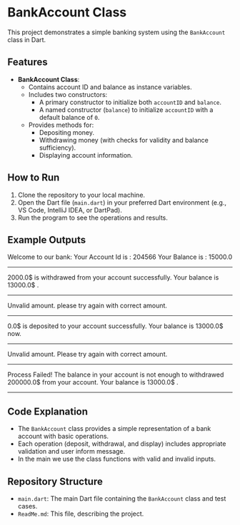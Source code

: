 # BankAccount Class

This project demonstrates a simple banking system using the `BankAccount` class in Dart.

## Features

- **BankAccount Class**:
  - Contains account ID and balance as instance variables.
  - Includes two constructors:
    - A primary constructor to initialize both `accountID` and `balance`.
    - A named constructor (`balance`) to initialize `accountID` with a default balance of `0`.
  - Provides methods for:
    - Depositing money.
    - Withdrawing money (with checks for validity and balance sufficiency).
    - Displaying account information.

## How to Run

1. Clone the repository to your local machine.
2. Open the Dart file (`main.dart`) in your preferred Dart environment (e.g., VS Code, IntelliJ IDEA, or DartPad).
3. Run the program to see the operations and results.

## Example Outputs

Welcome to our bank: 
Your Account Id is : 204566
Your Balance is : 15000.0
************************************************************************************
2000.0$ is withdrawed from your account successfully. Your balance is 13000.0$ .
************************************************************************************
Unvalid amount. please try again with correct amount.
************************************************************************************
0.0$ is deposited to your account successfully. Your balance is 13000.0$ now.
************************************************************************************
Unvalid amount. Please try again with correct amount.
************************************************************************************
Process Failed! 
The balance in your account is not enough to withdrawed 200000.0$ from your account. Your balance is 13000.0$ .
************************************************************************************

## Code Explanation

- The `BankAccount` class provides a simple representation of a bank account with basic operations.
- Each operation (deposit, withdrawal, and display) includes appropriate validation and user inform message.
- In the main we use the class functions with valid and invalid inputs.

## Repository Structure

- `main.dart`: The main Dart file containing the `BankAccount` class and test cases.
- `ReadMe.md`: This file, describing the project.
